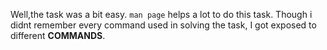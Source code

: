 Well,the task was a bit easy. ```man page``` helps a lot to do this task. Though i didnt remember every command used in solving the task, I got exposed to different **COMMANDS**.
